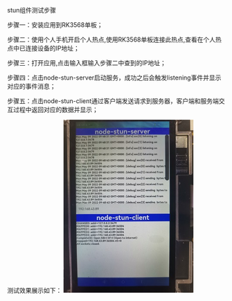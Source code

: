 stun组件测试步骤

步骤一：安装应用到RK3568单板；

步骤二：使用个人手机开启个人热点,使用RK3568单板连接此热点,查看在个人热点中已连接设备的IP地址；

步骤三：打开应用,点击输入框输入步骤二中查到的IP地址；

步骤四：点击node-stun-server启动服务，成功之后会触发listening事件并显示对应的事件消息；

步骤五：点击node-stun-client通过客户端发送请求到服务器，客户端和服务端交互过程中返回对应的数据并显示；

测试效果展示如下： 
![avatar](screenshot/效果展示.png)

